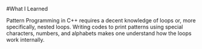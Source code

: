 #What I Learned

Pattern Programming in C++ requires a decent knowledge of loops or, more specifically, nested loops. Writing codes to print patterns using special characters, numbers, and alphabets makes one understand how the loops work internally.
